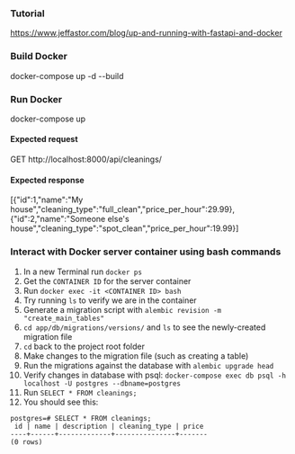 ### Tutorial
https://www.jeffastor.com/blog/up-and-running-with-fastapi-and-docker


### Build Docker
docker-compose up -d --build

### Run Docker
docker-compose up

#### Expected request
GET http://localhost:8000/api/cleanings/

#### Expected response
[{"id":1,"name":"My house","cleaning_type":"full_clean","price_per_hour":29.99},{"id":2,"name":"Someone else's house","cleaning_type":"spot_clean","price_per_hour":19.99}]

### Interact with Docker server container using bash commands
1. In a new Terminal run `docker ps`
1. Get the `CONTAINER ID` for the server container
1. Run `docker exec -it <CONTAINER ID> bash`
1. Try running `ls` to verify we are in the container
1. Generate a migration script with `alembic revision -m "create_main_tables"`
1. `cd app/db/migrations/versions/` and `ls` to see the newly-created migration file
1. `cd` back to the project root folder
1. Make changes to the migration file (such as creating a table)
1. Run the migrations against the database with `alembic upgrade head`
1. Verify changes in database with psql: `docker-compose exec db psql -h localhost -U postgres --dbname=postgres`
1. Run `SELECT * FROM cleanings;`
1. You should see this:
```
postgres=# SELECT * FROM cleanings;
 id | name | description | cleaning_type | price 
----+------+-------------+---------------+-------
(0 rows)
```